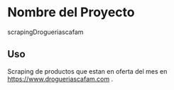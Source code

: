 # Nombre del Proyecto
scrapingDrogueriascafam

## Uso
Scraping de productos que estan en oferta del mes en  https://www.drogueriascafam.com .
